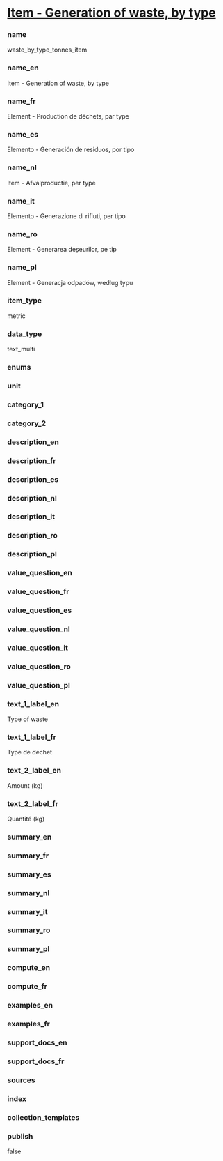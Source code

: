 # [Item - Generation of waste, by type](#waste_by_type_tonnes_item)

### name

waste_by_type_tonnes_item

### name_en

Item - Generation of waste, by type

### name_fr

Element - Production de déchets, par type

### name_es

Elemento - Generación de residuos, por tipo

### name_nl

Item - Afvalproductie, per type

### name_it

Elemento - Generazione di rifiuti, per tipo

### name_ro

Element - Generarea deșeurilor, pe tip

### name_pl

Element - Generacja odpadów, według typu

### item_type

metric

### data_type

text_multi

### enums


### unit


### category_1


### category_2


### description_en

### description_fr

### description_es

### description_nl

### description_it

### description_ro

### description_pl

### value_question_en


### value_question_fr

### value_question_es

### value_question_nl

### value_question_it

### value_question_ro

### value_question_pl

### text_1_label_en

Type of waste

### text_1_label_fr

Type de déchet

### text_2_label_en

Amount (kg)

### text_2_label_fr

Quantité (kg)

### summary_en


### summary_fr

### summary_es

### summary_nl

### summary_it

### summary_ro

### summary_pl


### compute_en


### compute_fr


### examples_en


### examples_fr


### support_docs_en


### support_docs_fr


### sources

    
### index


### collection_templates


### publish

false
